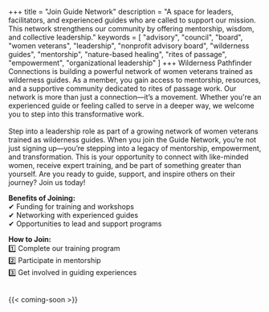 +++
title = "Join Guide Network"
description = "A space for leaders, facilitators, and experienced guides who are called to support our mission. This network strengthens our community by offering mentorship, wisdom, and collective leadership."
keywords = [
  "advisory",
  "council",
  "board",
  "women veterans",
  "leadership",
  "nonprofit advisory board",
  "wilderness guides",
  "mentorship",
  "nature-based healing",
  "rites of passage",
  "empowerment",
  "organizational leadership"
]
+++
Wilderness Pathfinder Connections is building a powerful network of women veterans trained as wilderness guides. As a member, you gain access to mentorship, resources, and a supportive community dedicated to rites of passage work. Our network is more than just a connection—it’s a movement. Whether you're an experienced guide or feeling called to serve in a deeper way, we welcome you to step into this transformative work.<br>
<br>
Step into a leadership role as part of a growing network of women veterans trained as wilderness guides. When you join the Guide Network, you’re not just signing up—you’re stepping into a legacy of mentorship, empowerment, and transformation. This is your opportunity to connect with like-minded women, receive expert training, and be part of something greater than yourself. Are you ready to guide, support, and inspire others on their journey? Join us today!

**Benefits of Joining:**<br>✔ Funding for training and workshops<br>✔ Networking with experienced guides<br>✔ Opportunities to lead and support programs

**How to Join:**<br>1️⃣ Complete our training program<br>2️⃣ Participate in mentorship<br>3️⃣ Get involved in guiding experiences


<br>{{< coming-soon >}}